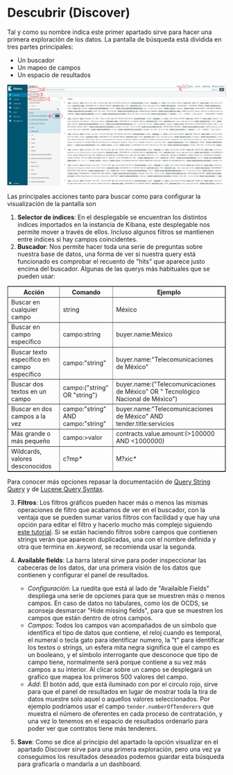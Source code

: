 # Descubrir (Discover)

Tal y como su nombre indica este primer apartado sirve para hacer una primera exploración de los datos. La pantalla de búsqueda está dividida en tres partes principales:
* Un buscador 
* Un mapeo de campos 
* Un espacio de resultados

!["Discover"](discover.png "Discover")

Las principales acciones tanto para buscar como para configurar la visualización de la pantalla son
1. **Selector de indices**: En el desplegable se encuentran los distintos indices importados en la instancia de Kibana, este desplegable nos permite mover a través de ellos. Incluso algunos filtros se mantienen entre indices si hay campos coincidentes. 
2. **Buscador**: Nos permite hacer toda una serie de preguntas sobre nuestra base de datos, una forma de ver si nuestra query está funcionado es comprobar el recuento de "hits" que aparece justo encima del buscador. Algunas de las querys más habituales que se pueden usar:   

<table border=1>
    <tr>
        <th>Acción</td>
        <th>Comando</td>
        <th>Ejemplo</td>
    </tr>
    <tr>
        <td>Buscar en cualquier campo</td>
        <td>string</td>
        <td>México</td>
    </tr>
    <tr>
        <td>Buscar en campo específico</td>
        <td>campo:string</td>
        <td>buyer.name:México</td>
    </tr>
    <tr>
        <td>Buscar texto específico en campo específico</td>
        <td>campo:"string"</td>
        <td>buyer.name:"Telecomunicaciones de México"</td>
    </tr>
    <tr>
        <td>Buscar dos textos en un campo</td>
        <td>campo:("string" OR "string")</td>
        <td>buyer.name:("Telecomunicaciones de México" OR " Tecnológico Nacional de México")</td>
    </tr>
    <tr>
        <td>Buscar en dos campos a la vez</td>
        <td>campo:"string" AND campo:"string"</td>
        <td>buyer.name:"Telecomunicaciones de México" AND tender.title:servicios</td>
    </tr>
    <tr>
        <td>Más grande o más pequeño</td>
        <td>campo:>valor</td>
        <td>contracts.value.amount:(>100000 AND <1000000)</td>
    </tr>
    <tr>
        <td>Wildcards, valores desconocidos</td>
        <td>c?mp*</td>
        <td>M?xic*</td>
    </tr>
</table>

Para conocer más opciones repasar la documentación de [Query String Query](https://www.elastic.co/guide/en/elasticsearch/reference/6.x/query-dsl-query-string-query.html#query-string-syntax) y de [Lucene Query Syntax](https://www.elastic.co/guide/en/kibana/6.x/lucene-query.html).

3. **Filtros**: Los filtros gráficos pueden hacer más o menos las mismas operaciones de filtro que acabamos de ver en el buscador, con la ventaja que se pueden sumar varios filtros con facilidad y que hay una opción para editar el filtro y hacerlo mucho más complejo siguiendo [este tutorial](https://www.elastic.co/guide/en/elasticsearch/reference/6.x/query-filter-context.html). Si se están haciendo filtros sobre campos que contienen strings verán que aparecen duplicadas, una con el nombre definida y otra que termina en *.keyword*, se recomienda usar la segunda. 

4. **Available fields**: La barra lateral sirve para poder inspeccionar las cabeceras de los datos, dar una primera visión de los datos que contienen y configurar el panel de resultados. 
    * _Configuración_: La ruedita que está al lado de "Availaible Fields" despliega una serie de opciones para que se muestren más o menos campos. En caso de datos no tabulares, como los de OCDS, se aconseja desmarcar "Hide missing fields", para que se muestren los campos que están dentro de otros campos. 
    * _Campos_: Todos los campos van acompañados de un símbolo que identifica el tipo de datos que contiene, el reloj cuando es temporal, el numeral o tecla gato para identificar numero, la "t" para identificar los textos o strings, un esfera mita negra significa que el campo es un booleano, y el símbolo interrogante que desconoce que tipo de campo tiene, normalmente será porque contiene a su vez más campos a su interior. Al clicar sobre un campo se desplegará un grafico que mapea los primeros 500 valores del campo. 
    * _Add_: El botón add, que está iluminado con por el circulo rojo, sirve para que el panel de resultados en lugar de mostrar toda la tira de datos muestre solo aquel o aquellos valores seleccionados. Por ejemplo podríamos usar el campo `tender.numberOfTenderers` que muestra el número de oferentes en cada proceso de contratación, y una vez lo tenemos en el espacio de resultados ordenarlo para poder ver que contratos tiene más tenderers. 

5. **Save**: Como se dice al principio del apartado la opción visualizar en el apartado Discover sirve para una primera exploración, pero una vez ya conseguimos los resultados deseados podemos guardar esta búsqueda para graficarla o mandarla a un dashboard. 
